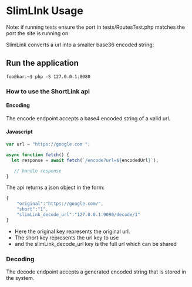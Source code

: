 #    SlimLInk Usage

Note: if running tests ensure the port in tests/RoutesTest.php matches the port the site
is running on.

SlimLink converts a url into a smaller base36 encoded string;


## Run the application

```console
foo@bar:~$ php -S 127.0.0.1:8080
```

### How to use the ShortLink api

#### Encoding
The encode endpoint accepts a base4 encoded string of a valid url.


#### Javascript

```javascript
var url = "https://google.com ";

async function fetch() {
  let response = await fetch(`/encode?url=${encodedUrl}`);

   // handle response
}
```

The api returns a json object in the form:

```javascript
{
    "original":"https://google.com/",
    "short":"1",
    "slimLink_decode_url":"127.0.0.1:9090/decode/1"
}
```
- Here the original key represents the original url.
- The short key represents the url key to use
- and the slimLink_decode_url key is the full url which can be shared


### Decoding

The decode endpoint accepts a generated encoded string that is stored in the system.

